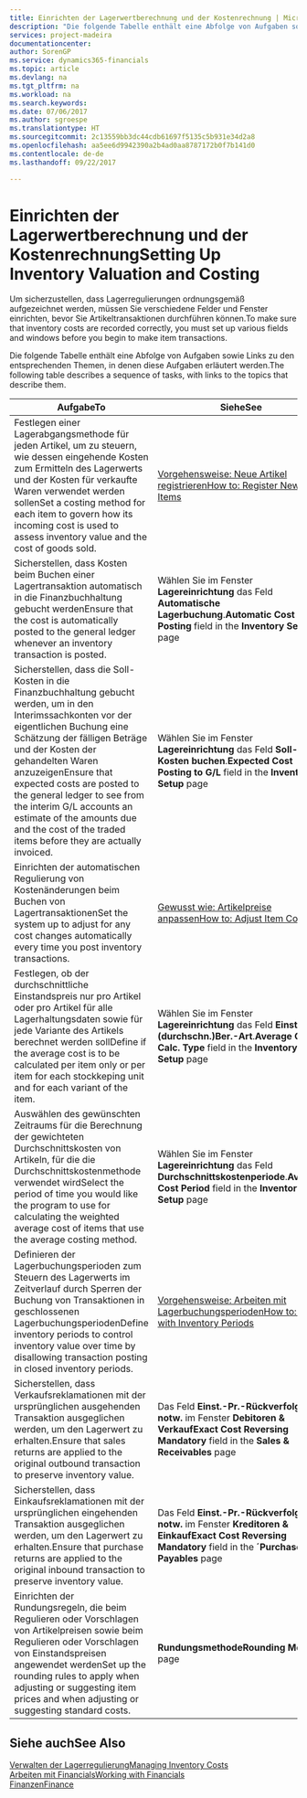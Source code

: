 ```yaml
---
title: Einrichten der Lagerwertberechnung und der Kostenrechnung | Microsoft Docs
description: "Die folgende Tabelle enthält eine Abfolge von Aufgaben sowie Links zu den entsprechenden Themen, in denen diese Aufgaben erläutert werden."
services: project-madeira
documentationcenter: 
author: SorenGP
ms.service: dynamics365-financials
ms.topic: article
ms.devlang: na
ms.tgt_pltfrm: na
ms.workload: na
ms.search.keywords: 
ms.date: 07/06/2017
ms.author: sgroespe
ms.translationtype: HT
ms.sourcegitcommit: 2c13559bb3dc44cdb61697f5135c5b931e34d2a8
ms.openlocfilehash: aa5ee6d9942390a2b4ad0aa8787172b0f7b141d0
ms.contentlocale: de-de
ms.lasthandoff: 09/22/2017

---
```

# <a name="setting-up-inventory-valuation-and-costing"></a><span data-ttu-id="68163-103">Einrichten der Lagerwertberechnung und der Kostenrechnung</span><span class="sxs-lookup"><span data-stu-id="68163-103">Setting Up Inventory Valuation and Costing</span></span>
<span data-ttu-id="68163-104">Um sicherzustellen, dass Lagerregulierungen ordnungsgemäß aufgezeichnet werden, müssen Sie verschiedene Felder und Fenster einrichten, bevor Sie Artikeltransaktionen durchführen können.</span><span class="sxs-lookup"><span data-stu-id="68163-104">To make sure that inventory costs are recorded correctly, you must set up various fields and windows before you begin to make item transactions.</span></span>

<span data-ttu-id="68163-105">Die folgende Tabelle enthält eine Abfolge von Aufgaben sowie Links zu den entsprechenden Themen, in denen diese Aufgaben erläutert werden.</span><span class="sxs-lookup"><span data-stu-id="68163-105">The following table describes a sequence of tasks, with links to the topics that describe them.</span></span>

|<span data-ttu-id="68163-106">**Aufgabe**</span><span class="sxs-lookup"><span data-stu-id="68163-106">**To**</span></span>|<span data-ttu-id="68163-107">**Siehe**</span><span class="sxs-lookup"><span data-stu-id="68163-107">**See**</span></span>|  
|------------|-------------|  
|<span data-ttu-id="68163-108">Festlegen einer Lagerabgangsmethode für jeden Artikel, um zu steuern, wie dessen eingehende Kosten zum Ermitteln des Lagerwerts und der Kosten für verkaufte Waren verwendet werden sollen</span><span class="sxs-lookup"><span data-stu-id="68163-108">Set a costing method for each item to govern how its incoming cost is used to assess inventory value and the cost of goods sold.</span></span>|[<span data-ttu-id="68163-109">Vorgehensweise: Neue Artikel registrieren</span><span class="sxs-lookup"><span data-stu-id="68163-109">How to: Register New Items</span></span>](inventory-how-register-new-items.md)|  
|<span data-ttu-id="68163-110">Sicherstellen, dass Kosten beim Buchen einer Lagertransaktion automatisch in die Finanzbuchhaltung gebucht werden</span><span class="sxs-lookup"><span data-stu-id="68163-110">Ensure that the cost is automatically posted to the general ledger whenever an inventory transaction is posted.</span></span>|<span data-ttu-id="68163-111">Wählen Sie im Fenster **Lagereinrichtung** das Feld **Automatische Lagerbuchung**.</span><span class="sxs-lookup"><span data-stu-id="68163-111">**Automatic Cost Posting** field in the **Inventory Setup** page</span></span>|  
|<span data-ttu-id="68163-112">Sicherstellen, dass die Soll-Kosten in die Finanzbuchhaltung gebucht werden, um in den Interimssachkonten vor der eigentlichen Buchung eine Schätzung der fälligen Beträge und der Kosten der gehandelten Waren anzuzeigen</span><span class="sxs-lookup"><span data-stu-id="68163-112">Ensure that expected costs are posted to the general ledger to see from the interim G/L accounts an estimate of the amounts due and the cost of the traded items before they are actually invoiced.</span></span>|<span data-ttu-id="68163-113">Wählen Sie im Fenster **Lagereinrichtung** das Feld **Soll-Kosten buchen**.</span><span class="sxs-lookup"><span data-stu-id="68163-113">**Expected Cost Posting to G/L** field in the **Inventory Setup** page</span></span>|  
|<span data-ttu-id="68163-114">Einrichten der automatischen Regulierung von Kostenänderungen beim Buchen von Lagertransaktionen</span><span class="sxs-lookup"><span data-stu-id="68163-114">Set the system up to adjust for any cost changes automatically every time you post inventory transactions.</span></span>|[<span data-ttu-id="68163-115">Gewusst wie: Artikelpreise anpassen</span><span class="sxs-lookup"><span data-stu-id="68163-115">How to: Adjust Item Costs</span></span>](inventory-how-adjust-item-costs.md)|  
|<span data-ttu-id="68163-116">Festlegen, ob der durchschnittliche Einstandspreis nur pro Artikel oder pro Artikel für alle Lagerhaltungsdaten sowie für jede Variante des Artikels berechnet werden soll</span><span class="sxs-lookup"><span data-stu-id="68163-116">Define if the average cost is to be calculated per item only or per item for each stockkeping unit and for each variant of the item.</span></span>|<span data-ttu-id="68163-117">Wählen Sie im Fenster **Lagereinrichtung** das Feld **Einst.-Pr.(durchschn.)Ber.-Art**.</span><span class="sxs-lookup"><span data-stu-id="68163-117">**Average Cost Calc. Type** field in the **Inventory Setup** page</span></span>|  
|<span data-ttu-id="68163-118">Auswählen des gewünschten Zeitraums für die Berechnung der gewichteten Durchschnittskosten von Artikeln, für die die Durchschnittskostenmethode verwendet wird</span><span class="sxs-lookup"><span data-stu-id="68163-118">Select the period of time you would like the program to use for calculating the weighted average cost of items that use the average costing method.</span></span>|<span data-ttu-id="68163-119">Wählen Sie im Fenster **Lagereinrichtung** das Feld **Durchschnittskostenperiode**.</span><span class="sxs-lookup"><span data-stu-id="68163-119">**Average Cost Period** field in the **Inventory Setup** page</span></span>|  
|<span data-ttu-id="68163-120">Definieren der Lagerbuchungsperioden zum Steuern des Lagerwerts im Zeitverlauf durch Sperren der Buchung von Transaktionen in geschlossenen Lagerbuchungsperioden</span><span class="sxs-lookup"><span data-stu-id="68163-120">Define inventory periods to control inventory value over time by disallowing transaction posting in closed inventory periods.</span></span>|[<span data-ttu-id="68163-121">Vorgehensweise: Arbeiten mit Lagerbuchungsperioden</span><span class="sxs-lookup"><span data-stu-id="68163-121">How to: Work with Inventory Periods</span></span>](finance-how-to-work-with-inventory-periods.md)|  
|<span data-ttu-id="68163-122">Sicherstellen, dass Verkaufsreklamationen mit der ursprünglichen ausgehenden Transaktion ausgeglichen werden, um den Lagerwert zu erhalten.</span><span class="sxs-lookup"><span data-stu-id="68163-122">Ensure that sales returns are applied to the original outbound transaction to preserve inventory value.</span></span>|<span data-ttu-id="68163-123">Das Feld **Einst.-Pr.-Rückverfolg. notw.** im Fenster **Debitoren & Verkauf**</span><span class="sxs-lookup"><span data-stu-id="68163-123">**Exact Cost Reversing Mandatory** field in the **Sales & Receivables** page</span></span>|  
|<span data-ttu-id="68163-124">Sicherstellen, dass Einkaufsreklamationen mit der ursprünglichen eingehenden Transaktion ausgeglichen werden, um den Lagerwert zu erhalten.</span><span class="sxs-lookup"><span data-stu-id="68163-124">Ensure that purchase returns are applied to the original inbound transaction to preserve inventory value.</span></span>|<span data-ttu-id="68163-125">Das Feld **Einst.-Pr.-Rückverfolg. notw.** im Fenster **Kreditoren & Einkauf**</span><span class="sxs-lookup"><span data-stu-id="68163-125">**Exact Cost Reversing Mandatory** field in the **´Purchases & Payables** page</span></span>|
|<span data-ttu-id="68163-126">Einrichten der Rundungsregeln, die beim Regulieren oder Vorschlagen von Artikelpreisen sowie beim Regulieren oder Vorschlagen von Einstandspreisen angewendet werden</span><span class="sxs-lookup"><span data-stu-id="68163-126">Set up the rounding rules to apply when adjusting or suggesting item prices and when adjusting or suggesting standard costs.</span></span>|<span data-ttu-id="68163-127">**Rundungsmethode**</span><span class="sxs-lookup"><span data-stu-id="68163-127">**Rounding Method** page</span></span>|  

## <a name="see-also"></a><span data-ttu-id="68163-128">Siehe auch</span><span class="sxs-lookup"><span data-stu-id="68163-128">See Also</span></span>  
[<span data-ttu-id="68163-129">Verwalten der Lagerregulierung</span><span class="sxs-lookup"><span data-stu-id="68163-129">Managing Inventory Costs</span></span>](finance-manage-inventory-costs.md)  
[<span data-ttu-id="68163-130">Arbeiten mit Financials</span><span class="sxs-lookup"><span data-stu-id="68163-130">Working with Financials</span></span>](ui-work-product.md)  
[<span data-ttu-id="68163-131">Finanzen</span><span class="sxs-lookup"><span data-stu-id="68163-131">Finance</span></span>](finance.md)  

